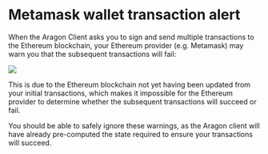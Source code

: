 # Metamask wallet transaction alert

When the Aragon Client asks you to sign and send multiple transactions to the Ethereum blockchain, your Ethereum provider (e.g. Metamask) may warn you that the subsequent transactions will fail:

![](https://d33v4339jhl8k0.cloudfront.net/docs/assets/5c98a4fe0428633d2cf3fcf7/images/5e31cc5804286364bc949451/file-vZiPEIBtx3.png)

This is due to the Ethereum blockchain not yet having been updated from your initial transactions, which makes it impossible for the Ethereum provider to determine whether the subsequent transactions will succeed or fail.

You should be able to safely ignore these warnings, as the Aragon client will have already pre-computed the state required to ensure your transactions will succeed.

